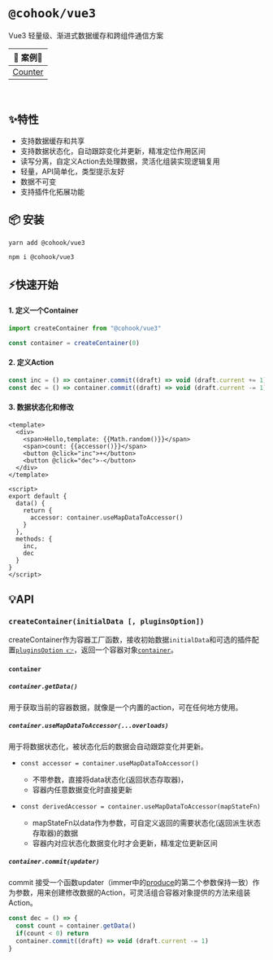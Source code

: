 # `@cohook/vue3`

Vue3 轻量级、渐进式数据缓存和跨组件通信方案

<table>
  <thead>
    <tr>
      <th colspan="3">🎯 案例🎯</th>
    </tr>
  </thead>
  <tbody>
    <tr>
      <td><a href="https://codesandbox.io/s/cohook-vue3-0k17j" rel="nofollow">Counter</a></td>
    </tr>
  </tbody>
</table>
<br />

## ✨特性
+ 支持数据缓存和共享
+ 支持数据状态化，自动跟踪变化并更新，精准定位作用区间
+ 读写分离，自定义Action去处理数据，灵活化组装实现逻辑复用
+ 轻量，API简单化，类型提示友好
+ 数据不可变
+ 支持插件化拓展功能

## 📦 安装
```sh
yarn add @cohook/vue3
```

```sh
npm i @cohook/vue3
```

## ⚡快速开始

#### 1. 定义一个Container
```js
import createContainer from "@cohook/vue3"

const container = createContainer(0)
```
#### 2. 定义Action
```js
const inc = () => container.commit((draft) => void (draft.current += 1)
const dec = () => container.commit((draft) => void (draft.current -= 1)
```

#### 3. 数据状态化和修改

```vue
<template>
  <div>
    <span>Hello,template: {{Math.random()}}</span>
    <span>count: {{accessor()}}</span>
    <button @click="inc">+</button>
    <button @click="dec">-</button>
  </div>
</template>

<script>
export default {
  data() {
    return {
      accessor: container.useMapDataToAccessor()
    }
  },
  methods: {
    inc,
    dec
  }
}
</script>
```

## 💡API

### ```createContainer(initialData [, pluginsOption])```
createContainer作为容器工厂函数，接收初始数据`initialData`和可选的插件配置[`pluginsOption 👉`](https://github.com/Keylenn/cohookjs/blob/master/packages/cohook-core/README.md#pluginsoption)，返回一个容器对象[`container`](#container)。

#### `container`

##### ```container.getData()```
用于获取当前的容器数据，就像是一个内置的action，可在任何地方使用。

##### ```container.useMapDataToAccessor(...overloads)```
用于将数据状态化，被状态化后的数据会自动跟踪变化并更新。

+ ```const accessor = container.useMapDataToAccessor()```
  <p style="margin-bottom: .5em;"></p>

  + 不带参数，直接将data状态化(返回状态存取器)，
  + 容器内任意数据变化时直接更新


+ ```const derivedAccessor = container.useMapDataToAccessor(mapStateFn)```
  <p style="margin-bottom: .5em;"></p>

  + mapStateFn以data作为参数，可自定义返回的需要状态化(返回派生状态存取器)的数据
  + 容器内对应状态化数据变化时才会更新，精准定位更新区间


##### ```container.commit(updater)```
commit 接受一个函数updater（immer中的[produce](https://immerjs.github.io/immer/produce)的第二个参数保持一致）作为参数，用来创建修改数据的Action，可灵活组合容器对象提供的方法来组装Action。

```js
const dec = () => {
  const count = container.getData()
  if(count < 0) return
  container.commit((draft) => void (draft.current -= 1)
}

```